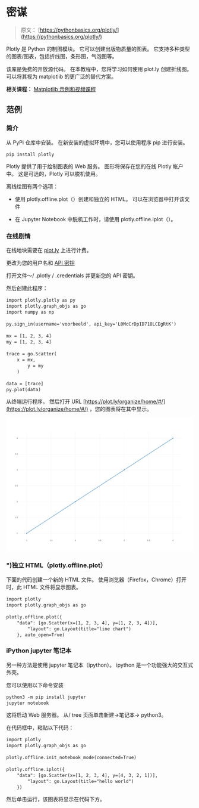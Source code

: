 # 密谋

> 原文： [https://pythonbasics.org/plotly/](https://pythonbasics.org/plotly/)

Plotly 是 Python 的制图模块。 它可以创建出版物质量的图表。 它支持多种类型的图表/图表，包括折线图，条形图，气泡图等。

该库是免费的开放源代码。 在本教程中，您将学习如何使用 plot.ly 创建折线图。 可以将其视为 matplotlib 的更广泛的替代方案。

**相关课程：** [Matplotlib 示例和视频课程](https://gum.co/mpdp)

## 范例

### 简介

从 PyPi 仓库中安装。 在新安装的虚拟环境中，您可以使用程序 pip 进行安装。

```
pip install plotly

```

Plotly 提供了用于绘制图表的 Web 服务。 图形将保存在您的在线 Plotly 帐户中。 这是可选的，Plotly 可以脱机使用。

离线绘图有两个选项：

*   使用 plotly.offline.plot（）创建和独立的 HTML。 可以在浏览器中打开该文件

*   在 Jupyter Notebook 中脱机工作时，请使用 plotly.offline.iplot（）。

### 在线剧情

在线地块需要在 [plot.ly](https://plot.ly) 上进行计费。

更改为您的用户名和 [API 密钥](https://plot.ly/settings/api)

打开文件〜/ .plotly / .credentials 并更新您的 API 密钥。

然后创建此程序：

```
import plotly.plotly as py
import plotly.graph_objs as go
import numpy as np

py.sign_in(username='voorbeeld', api_key='L0McCrDpID71OLCEgRtK')

mx = [1, 2, 3, 4]
my = [1, 2, 3, 4]

trace = go.Scatter(
    x = mx,
        y = my
	)

data = [trace]
py.plot(data)

```

从终端运行程序。 然后打开 URL [https://plot.ly/organize/home/#/](https://plot.ly/organize/home/#/) ，您的图表将在其中显示。

![plotly plot with python](img/91a1febe058f4d82b43d642a7e9fa9bb.jpg)

### ")独立 HTML（plotly.offline.plot）

下面的代码创建一个新的 HTML 文件。 使用浏览器（Firefox，Chrome）打开时，此 HTML 文件将显示图表。

```
import plotly
import plotly.graph_objs as go

plotly.offline.plot({
    "data": [go.Scatter(x=[1, 2, 3, 4], y=[1, 2, 3, 4])],
        "layout": go.Layout(title="line chart")
	}, auto_open=True)

```

### iPython jupyter 笔记本

另一种方法是使用 jupyter 笔记本（ipython）。 ipython 是一个功能强大的交互式外壳。

您可以使用以下命令安装

```
python3 -m pip install jupyter
jupyter notebook

```

这将启动 Web 服务器。
从/ tree 页面单击新建-&gt;笔记本-&gt; python3。

在代码框中，粘贴以下代码：

```
import plotly
import plotly.graph_objs as go

plotly.offline.init_notebook_mode(connected=True)

plotly.offline.iplot({
    "data": [go.Scatter(x=[1, 2, 3, 4], y=[4, 3, 2, 1])],
        "layout": go.Layout(title="hello world")
	})

```

然后单击运行，该图表将显示在代码下方。